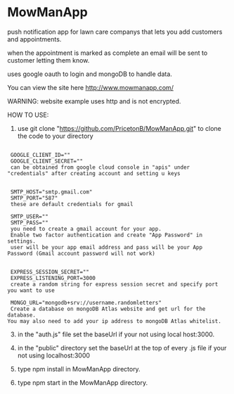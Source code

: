 # MowManApp
push notification app for lawn care companys that lets you add customers and appointments. 

when the appointment is marked as complete an email will be sent to customer letting them know. 

uses google oauth to login and mongoDB to handle data.  

You can view the site here http://www.mowmanapp.com/

WARNING: website example uses http and is not encrypted.  

HOW TO USE:
1. use git clone "https://github.com/PricetonB/MowManApp.git" to clone the code to your directory
```2. create .env file with the following parameters

 GOOGLE_CLIENT_ID=""
 GOOGLE_CLIENT_SECRET=""
 can be obtained from google cloud console in "apis" under "credentials" after creating account and setting u keys

 
 SMTP_HOST="smtp.gmail.com"
 SMTP_PORT="587"
 these are default credentials for gmail

 SMTP_USER=""
 SMTP_PASS=""
 you need to create a gmail account for your app.
 Enable two factor authentication and create "App Password" in settings.
 user will be your app email address and pass will be your App Password (Gmail account password will not work)


 EXPRESS_SESSION_SECRET=""
 EXPRESS_LISTENING_PORT=3000
 create a random string for express session secret and specify port you want to use

 MONGO_URL="mongodb+srv://username.randomletters"
 Create a database on mongoDB Atlas website and get url for the database.
You may also need to add your ip address to mongoDB Atlas whitelist.

```
3. in the "auth.js" file set the baseUrl if your not using local host:3000.

4. in the "public" directory set the baseUrl at the top of every .js file if your not using localhost:3000

5. type npm install in MowManApp directory. 

6. type npm start in the MowManApp directory.
